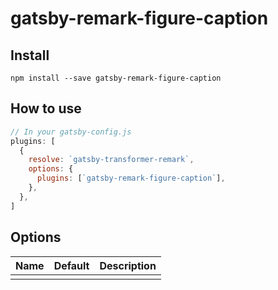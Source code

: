 # gatsby-remark-figure-caption
<!-- [TODO]: badges -->

<!-- [TODO]: description -->
<!-- [TODO]: motivation -->

## Install

`npm install --save gatsby-remark-figure-caption`

## How to use

```javascript
// In your gatsby-config.js
plugins: [
  {
    resolve: `gatsby-transformer-remark`,
    options: {
      plugins: [`gatsby-remark-figure-caption`],
    },
  },
]
```

## Options

<!-- [TODO]: options -->
| Name | Default | Description |
| ---- | ------- | ----------- |
| | |


<!-- [TODO]: a11y disclaimer -->
